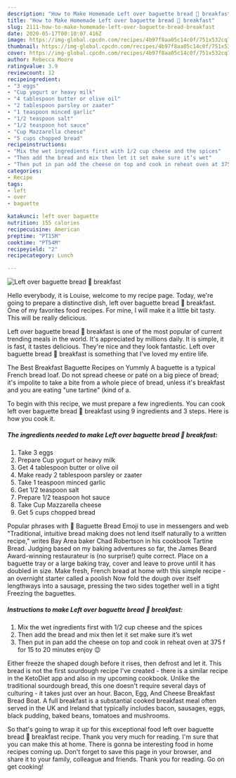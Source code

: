 ```yaml
---
description: "How to Make Homemade Left over baguette bread 🥖 breakfast"
title: "How to Make Homemade Left over baguette bread 🥖 breakfast"
slug: 2111-how-to-make-homemade-left-over-baguette-bread-breakfast
date: 2020-05-17T00:10:07.416Z
image: https://img-global.cpcdn.com/recipes/4b97f8aa05c14c0f/751x532cq70/left-over-baguette-bread-🥖-breakfast-recipe-main-photo.jpg
thumbnail: https://img-global.cpcdn.com/recipes/4b97f8aa05c14c0f/751x532cq70/left-over-baguette-bread-🥖-breakfast-recipe-main-photo.jpg
cover: https://img-global.cpcdn.com/recipes/4b97f8aa05c14c0f/751x532cq70/left-over-baguette-bread-🥖-breakfast-recipe-main-photo.jpg
author: Rebecca Moore
ratingvalue: 3.9
reviewcount: 12
recipeingredient:
- "3 eggs"
- "Cup yogurt or heavy milk"
- "4 tablespoon butter or olive oil"
- "2 tablespoon parsley or zaater"
- "1 teaspoon minced garlic"
- "1/2 teaspoon salt"
- "1/2 teaspoon hot sauce"
- "Cup Mazzarella cheese"
- "5 cups chopped bread"
recipeinstructions:
- "Mix the wet ingredients first with 1/2 cup cheese and the spices"
- "Then add the bread and mix then let it set make sure it’s wet"
- "Then put in pan add the cheese on top and cook in reheat oven at 375 f for 15 to 20 minutes enjoy 😉"
categories:
- Recipe
tags:
- left
- over
- baguette

katakunci: left over baguette 
nutrition: 155 calories
recipecuisine: American
preptime: "PT15M"
cooktime: "PT54M"
recipeyield: "2"
recipecategory: Lunch

---
```



![Left over baguette bread 🥖 breakfast](https://img-global.cpcdn.com/recipes/4b97f8aa05c14c0f/751x532cq70/left-over-baguette-bread-🥖-breakfast-recipe-main-photo.jpg)

Hello everybody, it is Louise, welcome to my recipe page. Today, we're going to prepare a distinctive dish, left over baguette bread 🥖 breakfast. One of my favorites food recipes. For mine, I will make it a little bit tasty. This will be really delicious.

Left over baguette bread 🥖 breakfast is one of the most popular of current trending meals in the world. It's appreciated by millions daily. It is simple, it is fast, it tastes delicious. They're nice and they look fantastic. Left over baguette bread 🥖 breakfast is something that I've loved my entire life.

The Best Breakfast Baguette Recipes on Yummly A baguette is a typical French bread loaf. Do not spread cheese or paté on a big piece of bread; it&#39;s impolite to take a bite from a whole piece of bread, unless it&#39;s breakfast and you are eating &#34;une tartine&#34; (kind of a.


To begin with this recipe, we must prepare a few ingredients. You can cook left over baguette bread 🥖 breakfast using 9 ingredients and 3 steps. Here is how you cook it.

<!--inarticleads1-->

##### The ingredients needed to make Left over baguette bread 🥖 breakfast:

1. Take 3 eggs
1. Prepare Cup yogurt or heavy milk
1. Get 4 tablespoon butter or olive oil
1. Make ready 2 tablespoon parsley or zaater
1. Take 1 teaspoon minced garlic
1. Get 1/2 teaspoon salt
1. Prepare 1/2 teaspoon hot sauce
1. Take Cup Mazzarella cheese
1. Get 5 cups chopped bread


Popular phrases with 🥖 Baguette Bread Emoji to use in messengers and web &#34;Traditional, intuitive bread making does not lend itself naturally to a written recipe,&#34; writes Bay Area baker Chad Robertson in his cookbook Tartine Bread. Judging based on my baking adventures so far, the James Beard Award-winning restaurateur is (no surprise!) quite correct. Place on a baguette tray or a large baking tray, cover and leave to prove until it has doubled in size. Make fresh, French bread at home with this simple recipe - an overnight starter called a poolish Now fold the dough over itself lengthways into a sausage, pressing the two sides together well in a tight Freezing the baguettes. 

<!--inarticleads2-->

##### Instructions to make Left over baguette bread 🥖 breakfast:

1. Mix the wet ingredients first with 1/2 cup cheese and the spices
1. Then add the bread and mix then let it set make sure it’s wet
1. Then put in pan add the cheese on top and cook in reheat oven at 375 f for 15 to 20 minutes enjoy 😉


Either freeze the shaped dough before it rises, then defrost and let it. This bread is not the first sourdough recipe I&#39;ve created - there is a similar recipe in the KetoDiet app and also in my upcoming cookbook. Unlike the traditional sourdough bread, this one doesn&#39;t require several days of culturing - it takes just over an hour. Bacon, Egg, And Cheese Breakfast Bread Boat. A full breakfast is a substantial cooked breakfast meal often served in the UK and Ireland that typically includes bacon, sausages, eggs, black pudding, baked beans, tomatoes and mushrooms. 

So that's going to wrap it up for this exceptional food left over baguette bread 🥖 breakfast recipe. Thank you very much for reading. I'm sure that you can make this at home. There is gonna be interesting food in home recipes coming up. Don't forget to save this page in your browser, and share it to your family, colleague and friends. Thank you for reading. Go on get cooking!
